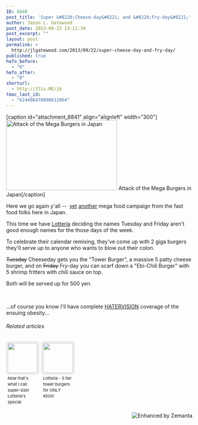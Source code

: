 ```yaml
---
ID: 8840
post_title: 'Super &#8220;Cheese-day&#8221; and &#8220;Fry-day&#8221;'
author: Jason L. Gatewood
post_date: 2013-09-22 13:11:34
post_excerpt: ""
layout: post
permalink: >
  http://jlgatewood.com/2013/09/22/super-cheese-day-and-fry-day/
published: true
hefo_before:
  - "0"
hefo_after:
  - "0"
shorturl:
  - http://J7is.ME/jb
tmac_last_id:
  - "624406478808612864"
---
```

[caption id="attachment_8841" align="alignleft" width="300"]<a href="http://jlgatewood.com/wp-content/uploads/2013/09/993361_10151699425572149_641233315_n.jpg"><img class="size-thumbnail wp-image-8841" src="http://jlgatewood.com/wp-content/uploads/2013/09/993361_10151699425572149_641233315_n-300x189.jpg" alt="Attack of the Mega Burgers in Japan" width="300" height="189" /></a> Attack of the Mega Burgers in Japan[/caption]

Here we go again y'all --  <a title="&gt;McQPLT?" href="http://jlgatewood.com/2009/12/16/mcqplt/" target="_blank">yet</a> <a title="KFC USA’s DOUBLE DOWN Sandwich hits Japan 2/2/2012" href="http://jlgatewood.com/2012/01/23/kfc-usas-double-down-sandwich-hits-japan-222012/">another</a> mega food campaign from the fast food folks here in Japan.

This time we have <a class="zem_slink" title="Lotteria" href="http://en.wikipedia.org/wiki/Lotteria" rel="wikipedia" target="_blank">Lotteria</a> deciding the names Tuesday and Friday aren't good enough names for the those days of the week.

To celebrate their calendar remixing, they've come up with 2 giga burgers they'll serve up to anyone who wants to blow out their colon.

<del>Tuesday</del> Cheeseday gets you the "Tower Burger", a massive 5 patty cheese burger, and on <del>Friday</del> Fry-day you can scarf down a "Ebi-Chili Burger" with 5 shrimp fritters with chili sauce on top.

Both will be served up for 500 yen.

&nbsp;

...of course you know I'll have complete <a href="http://www.youtube.com/user/hatervisionnetwork" target="_blank">HATERVISION</a> coverage of the ensuing obesity...
<h6 class="zemanta-related-title" style="font-size: 1em;">Related articles</h6>
<ul class="zemanta-article-ul zemanta-article-ul-image" style="margin: 0; padding: 0; overflow: hidden;">
	<li class="zemanta-article-ul-li-image zemanta-article-ul-li" style="padding: 0; background: none; list-style: none; display: block; float: left; vertical-align: top; text-align: left; width: 84px; font-size: 11px; margin: 2px 10px 10px 2px;"><a style="box-shadow: 0px 0px 4px #999; padding: 2px; display: block; border-radius: 2px; text-decoration: none;" href="http://en.rocketnews24.com/2013/09/01/now-thats-what-i-call-super-size-lotterias-special-september-october-mondo-burger-promotion/" target="_blank"><img style="padding: 0; margin: 0; border: 0; display: block; width: 80px; max-width: 100%;" src="http://jlgatewood.com/wp-content/uploads/2013/09/198272990_80_80.jpg" alt="" /></a><a style="display: block; overflow: hidden; text-decoration: none; line-height: 12pt; height: 80px; padding: 5px 2px 0 2px;" href="http://en.rocketnews24.com/2013/09/01/now-thats-what-i-call-super-size-lotterias-special-september-october-mondo-burger-promotion/" target="_blank">Now that's what I call super-size! Lotteria's special September &amp; October mondo burger promotion!</a></li>
	<li class="zemanta-article-ul-li-image zemanta-article-ul-li" style="padding: 0; background: none; list-style: none; display: block; float: left; vertical-align: top; text-align: left; width: 84px; font-size: 11px; margin: 2px 10px 10px 2px;"><a style="box-shadow: 0px 0px 4px #999; padding: 2px; display: block; border-radius: 2px; text-decoration: none;" href="http://akihabaranews.com/2013/09/20/article-en/lotteria-5-tier-tower-burgers-only-%C2%A5500-619361223" target="_blank"><img style="padding: 0; margin: 0; border: 0; display: block; width: 80px; max-width: 100%;" src="http://jlgatewood.com/wp-content/uploads/2013/09/203795367_80_80.jpg" alt="" /></a><a style="display: block; overflow: hidden; text-decoration: none; line-height: 12pt; height: 80px; padding: 5px 2px 0 2px;" href="http://akihabaranews.com/2013/09/20/article-en/lotteria-5-tier-tower-burgers-only-%C2%A5500-619361223" target="_blank">Lotteria - 5 tier tower burgers for ONLY ¥500!</a></li>
</ul>
<div class="zemanta-pixie" style="margin-top: 10px; height: 15px;"><a class="zemanta-pixie-a" title="Enhanced by Zemanta" href="http://www.zemanta.com/?px"><img class="zemanta-pixie-img" style="border: none; float: right;" src="http://img.zemanta.com/zemified_h.png?x-id=2a4630d7-5892-4d4d-b964-d7c84a7f4a0a" alt="Enhanced by Zemanta" /></a></div>